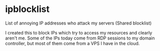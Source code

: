 # ipblocklist
List of annoying IP addresses who attack my servers (Shared blocklist)

I created this to block IPs which try to access my resources and clearly aren't me. Some of the IPs today come from RDP sessions to my domain controller, but most of them come from a VPS I have in the cloud.
